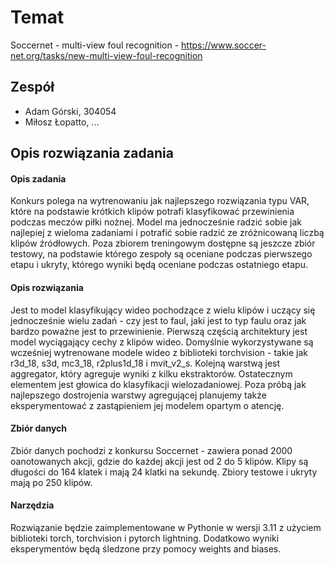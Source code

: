 # Temat
Soccernet - multi-view foul recognition - https://www.soccer-net.org/tasks/new-multi-view-foul-recognition

## Zespół
- Adam Górski, 304054
- Miłosz Łopatto, ...

## Opis rozwiązania zadania

#### Opis zadania
Konkurs polega na wytrenowaniu jak najlepszego rozwiązania typu VAR, które na podstawie krótkich klipów potrafi klasyfikować przewinienia podczas meczów piłki nożnej. Model ma jednocześnie radzić sobie jak najlepiej z wieloma zadaniami i potrafić sobie radzić ze zróżnicowaną liczbą klipów źródłowych. Poza zbiorem treningowym dostępne są jeszcze zbiór testowy, na podstawie którego zespoły są oceniane podczas pierwszego etapu i ukryty, którego wyniki będą oceniane podczas ostatniego etapu.

#### Opis rozwiązania
Jest to model klasyfikujący wideo pochodzące z wielu klipów i uczący się jednocześnie wielu zadań - czy jest to faul, jaki jest to typ faulu oraz jak bardzo poważne jest to przewinienie.
Pierwszą częścią architektury jest model wyciągający cechy z klipów wideo. Domyślnie wykorzystywane są wcześniej wytrenowane modele wideo z biblioteki torchvision - takie jak r3d_18, s3d, mc3_18, r2plus1d_18 i mvit_v2_s. Kolejną warstwą jest aggregator, który agreguje wyniki z kilku ekstraktorów. Ostatecznym elementem jest głowica do klasyfikacji wielozadaniowej. Poza próbą jak najlepszego dostrojenia warstwy agregującej planujemy także eksperymentować z zastąpieniem jej modelem opartym o atencję.

#### Zbiór danych
Zbiór danych pochodzi z konkursu Soccernet - zawiera ponad 2000 oanotowanych akcji, gdzie do każdej akcji jest od 2 do 5 klipów. Klipy są długości do 164 klatek i mają 24 klatki na sekundę. Zbiory testowe i ukryty mają po 250 klipów.

#### Narzędzia
Rozwiązanie będzie zaimplementowane w Pythonie w wersji 3.11 z użyciem biblioteki torch, torchvision i pytorch lightning. Dodatkowo wyniki
eksperymentów będą śledzone przy pomocy weights and biases.

